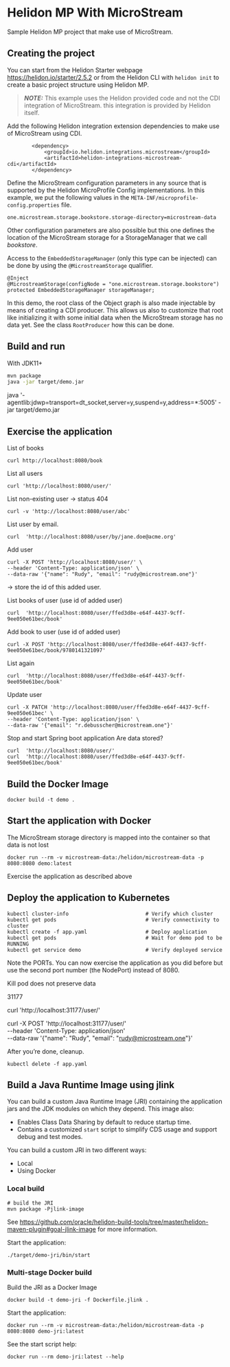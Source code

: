 # Helidon MP With MicroStream

Sample Helidon MP project that make use of MicroStream.

## Creating the project

You can start from the Helidon Starter webpage https://helidon.io/starter/2.5.2 or from the Helidon CLI with `helidon init` to create a basic project structure using Helidon MP.

> **_NOTE:_** This example uses the Helidon provided code and not the CDI integration of MicroStream. this integration is provided by Helidon itself.

Add the following Helidon integration extension dependencies to make use of MicroStream using CDI.

```
        <dependency>
            <groupId>io.helidon.integrations.microstream</groupId>
            <artifactId>helidon-integrations-microstream-cdi</artifactId>
        </dependency>
```

Define the MicroStream configuration parameters in any source that is supported by the Helidon MicroProfile Config implementations.  In this example, we put the following values in the `META-INF/microprofile-config.properties` file.

```
one.microstream.storage.bookstore.storage-directory=microstream-data
```

Other configuration parameters are also possible but this one defines the location of the MicroStream storage for a StorageManager that we call _bookstore_.

Access to the `EmbeddedStorageManager` (only this type can be injected) can be done by using the `@MicrostreamStorage` qualifier.

```
@Inject
@MicrostreamStorage(configNode = "one.microstream.storage.bookstore")
protected EmbeddedStorageManager storageManager;
```

In this demo, the root class of the Object graph is also made injectable by means of creating a CDI producer.  This allows us also to customize that root like initializing it with some initial data when the MicroStream storage has no data yet.  See the class `RootProducer` how this can be done.


## Build and run

With JDK11+

```bash
mvn package
java -jar target/demo.jar
```

java '-agentlib:jdwp=transport=dt_socket,server=y,suspend=y,address=*:5005' -jar target/demo.jar

## Exercise the application

List of books
```
curl http://localhost:8080/book
```

List all users
```
curl 'http://localhost:8080/user/'
```

List non-existing  user -> status 404
```
curl -v 'http://localhost:8080/user/abc'
```

List user by email.
```
curl  'http://localhost:8080/user/by/jane.doe@acme.org'
```

Add user
```
curl -X POST 'http://localhost:8080/user/' \
--header 'Content-Type: application/json' \
--data-raw '{"name": "Rudy", "email": "rudy@microstream.one"}'
```
-> store the id of this added user.

List books of user (use id of added user)
```
curl  'http://localhost:8080/user/ffed3d8e-e64f-4437-9cff-9ee050e61bec/book'
```

Add book to user (use id of added user)
```
curl -X POST 'http://localhost:8080/user/ffed3d8e-e64f-4437-9cff-9ee050e61bec/book/9780141321097'
```

List again
```
curl  'http://localhost:8080/user/ffed3d8e-e64f-4437-9cff-9ee050e61bec/book'
```

Update user
```
curl -X PATCH 'http://localhost:8080/user/ffed3d8e-e64f-4437-9cff-9ee050e61bec' \
--header 'Content-Type: application/json' \
--data-raw '{"email": "r.debusscher@microstream.one"}'
```

Stop and start Spring boot application
Are data stored?

```
curl  'http://localhost:8080/user/'
curl  'http://localhost:8080/user/ffed3d8e-e64f-4437-9cff-9ee050e61bec/book'
```



## Build the Docker Image

```
docker build -t demo .
```

## Start the application with Docker

The MicroStream storage directory is mapped into the container so that data is not lost

```
docker run --rm -v microstream-data:/helidon/microstream-data -p 8080:8080 demo:latest
```

Exercise the application as described above

## Deploy the application to Kubernetes

```
kubectl cluster-info                         # Verify which cluster
kubectl get pods                             # Verify connectivity to cluster
kubectl create -f app.yaml                   # Deploy application
kubectl get pods                             # Wait for demo pod to be RUNNING
kubectl get service demo                     # Verify deployed service
```

Note the PORTs. You can now exercise the application as you did before but use the second
port number (the NodePort) instead of 8080.

Kill pod does not preserve data

31177

curl  'http://localhost:31177/user/'

curl -X POST 'http://localhost:31177/user/' \
--header 'Content-Type: application/json' \
--data-raw '{"name": "Rudy", "email": "rudy@microstream.one"}'


After you’re done, cleanup.

```
kubectl delete -f app.yaml
```


## Build a Java Runtime Image using jlink

You can build a custom Java Runtime Image (JRI) containing the application jars and the JDK modules
on which they depend. This image also:

* Enables Class Data Sharing by default to reduce startup time.
* Contains a customized `start` script to simplify CDS usage and support debug and test modes.

You can build a custom JRI in two different ways:
* Local
* Using Docker


### Local build

```
# build the JRI
mvn package -Pjlink-image
```

See https://github.com/oracle/helidon-build-tools/tree/master/helidon-maven-plugin#goal-jlink-image
 for more information.

Start the application:

```
./target/demo-jri/bin/start
```

### Multi-stage Docker build

Build the JRI as a Docker Image

```
docker build -t demo-jri -f Dockerfile.jlink .
```

Start the application:

```
docker run --rm -v microstream-data:/helidon/microstream-data -p 8080:8080 demo-jri:latest
```

See the start script help:

```
docker run --rm demo-jri:latest --help
```
